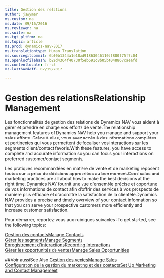 ```yaml
---
title: Gestion des relations
author: jswymer
ms.custom: na
ms.date: 09/16/2016
ms.reviewer: na
ms.suite: na
ms.tgt_pltfrm: na
ms.topic: article
ms.prod: dynamics-nav-2017
ms.translationtype: Human Translation
ms.sourcegitcommit: 6b60b1344a1e18ad91863046110df880f75f7c04
ms.openlocfilehash: b29d4364f40730f5eb691c8b05b4048867caeafd
ms.contentlocale: fr-ch
ms.lasthandoff: 07/19/2017

---
```

# <a name="relationship-management"></a><span data-ttu-id="ac965-102">Gestion des relations</span><span class="sxs-lookup"><span data-stu-id="ac965-102">Relationship Management</span></span>
<span data-ttu-id="ac965-103">Les fonctionnalités de gestion des relations de Dynamics NAV vous aident à gérer et prendre en charge vos efforts de vente.</span><span class="sxs-lookup"><span data-stu-id="ac965-103">The relationship management features of Dynamics NAV help you manage and support your sales efforts.</span></span> <span data-ttu-id="ac965-104">Grâce à elles, vous avez accès à des informations complètes et pertinentes qui vous permettent de focaliser vos interactions sur les segments client/contact favoris.</span><span class="sxs-lookup"><span data-stu-id="ac965-104">With these features, you have access to complete and accurate information so you can focus your interactions on preferred customer/contact segments.</span></span>

<span data-ttu-id="ac965-105">Les pratiques recommandées en matière de vente et de marketing reposent toutes sur la prise de décisions appropriées au bon moment.</span><span class="sxs-lookup"><span data-stu-id="ac965-105">Good sales and marketing practices are all about how to make the best decisions at the right time.</span></span> <span data-ttu-id="ac965-106">Dynamics NAV fournit une vue d'ensemble précise et opportune de vos informations de contact afin d'offrir des services à vos prospects de manière plus efficace et d'accroître la satisfaction de la clientèle.</span><span class="sxs-lookup"><span data-stu-id="ac965-106">Dynamics NAV provides a precise and timely overview of your contact information so that you can serve your prospective customers more efficiently and increase customer satisfaction.</span></span>

<span data-ttu-id="ac965-107">Pour démarrer, reportez-vous aux rubriques suivantes :</span><span class="sxs-lookup"><span data-stu-id="ac965-107">To get started, see the following topics:</span></span>

[<span data-ttu-id="ac965-108">Gestion des contacts</span><span class="sxs-lookup"><span data-stu-id="ac965-108">Manage Contacts</span></span>](marketing-contacts.md)  
[<span data-ttu-id="ac965-109">Gérer les segments</span><span class="sxs-lookup"><span data-stu-id="ac965-109">Manage Segments</span></span>](marketing-segments.md)  
[<span data-ttu-id="ac965-110">Enregistrement d'interactions</span><span class="sxs-lookup"><span data-stu-id="ac965-110">Recording Interactions</span></span>](marketing-interactions.md)  
[<span data-ttu-id="ac965-111">Gérer les opportunités de ventes</span><span class="sxs-lookup"><span data-stu-id="ac965-111">Manage Sales Opportunities</span></span>](marketing-manage-sales-opportunities.md)

##<a name="see-also"></a><span data-ttu-id="ac965-112">Voir aussi</span><span class="sxs-lookup"><span data-stu-id="ac965-112">See Also</span></span>
[<span data-ttu-id="ac965-113">Gestion des ventes</span><span class="sxs-lookup"><span data-stu-id="ac965-113">Manage Sales</span></span>](sales-manage-sales.md)  
[<span data-ttu-id="ac965-114">Configuration de la gestion du marketing et des contacts</span><span class="sxs-lookup"><span data-stu-id="ac965-114">Set Up Marketing and Contact Management</span></span>](marketing-setup-marketing.md)

